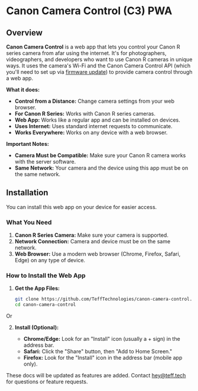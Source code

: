 # Canon Camera Control (C3) PWA

## Overview

**Canon Camera Control** is a web app that lets you control your Canon R series camera from afar using the internet.  It's for photographers, videographers, and developers who want to use Canon R cameras in unique ways. It uses the camera's Wi-Fi and the Canon Camera Control API (which you'll need to set up via [firmware update](https://developercommunity.usa.canon.com/s/article/Introduction-to-Camera-Control-API-CCAPI)) to provide camera control through a web app.

**What it does:**

* **Control from a Distance:** Change camera settings from your web browser.
* **For Canon R Series:** Works with Canon R series cameras.
* **Web App:** Works like a regular app and can be installed on devices.
* **Uses Internet:** Uses standard internet requests to communicate.
* **Works Everywhere:** Works on any device with a web browser.

**Important Notes:**

* **Camera Must be Compatible:** Make sure your Canon R camera works with the server software.
* **Same Network:** Your camera and the device using this app must be on the same network.

## Installation

You can install this web app on your device for easier access.

### What You Need

1.  **Canon R Series Camera:** Make sure your camera is supported.
2.  **Network Connection:** Camera and device must be on the same network.
3.  **Web Browser:** Use a modern web browser (Chrome, Firefox, Safari, Edge) on any type of device.

### How to Install the Web App

1.  **Get the App Files:**

    ```bash
    git clone https://github.com/TeffTechnologies/canon-camera-control.git
    cd canon-camera-control
    ```
Or

2.  **Install (Optional):**

    * **Chrome/Edge:** Look for an "Install" icon (usually a + sign) in the address bar.
    * **Safari:** Click the "Share" button, then "Add to Home Screen."
    * **Firefox:** Look for the "Install" icon in the address bar (mobile app only). 

These docs will be updated as features are added. Contact hey@teff.tech for questions or feature requests.

